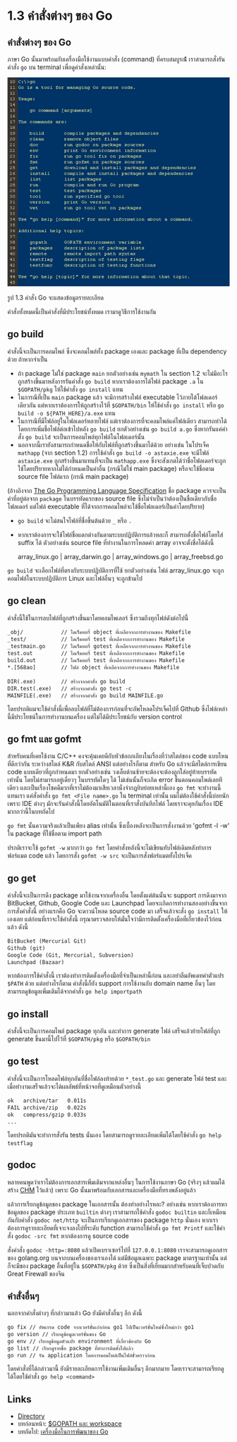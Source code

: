 # 1.3 คำสั่งต่างๆ ของ Go

## คำสั่งต่างๆ ของ Go

ภาษา Go นั้นมาพร้อมกับเครื่องมือใช้งานแบบคำสั่ง (command) ที่ครบสมบูรณ์่่้้ เราสามารถสั่งรันคำสั่ง `go` บน terminal เพื่อดูคำสั่งเหล่านั้น:

![](images/1.3.go.png?raw=true)

รูป 1.3 คำสั่ง Go จะแสดงข้อมูลรายละเอียด

คำสั่งทั้งหมดนี้เป็นคำสั่งที่มีประโยชน์ทั้งหมด เรามาดูวิธีการใช้งานกัน

## go build

คำสั่งนี้จะเป็นการคอมไพล์ ซึ่งจะคอมไพล์ทั้ง package เองและ package ที่เป็น dependency ด้วย ถ้าหากจำเป็น

- ถ้า package ไม่ใช่ package `main` ยกตัวอย่างเช่น `mymath` ใน section 1.2 จะไม่มีอะไรถูกสร้างขึ้นมาหลังการรันคำสั่ง `go build` หากเราต้องการได้ไฟล์ package `.a` ใน `$GOPATH/pkg` ให้ใช้คำสั่ง `go install` แทน
- ในการณีที่เป็น `main` package แล้ว จะมีการสร้างไฟล์ executable ไว้ภายใต้โฟลเดอร์เดียวกัน แต่หากเราต้องการให้ถูกสร้างไว้ที่ `$GOPATH/bin` ให้ใช้คำสั่ง `go install` หรือ `go build -o ${PATH_HERE}/a.exe` แทน
- ในการณีที่มีไฟล์อยู่ในโฟลเดอร์หลายไฟล์ แต่เราต้องการที่จะคอมไพล์แค่ไฟล์เดียว สามารถทำได้โดยการเพิ่มชื่อไฟล์ต่อเข้าไปหลัง `go build` ยกตัวอย่างเช่น `go build a.go` ซึ่งหากรันแค่คำสั่ง `go build` จะเป็นการคอมไพล์ทุกไฟล์ในโฟลเดอร์นั้น
- นอกจากนี้เรายังสามารถกำหนดชื่อให้กับไฟล์ที่ถูกสร้างขึ้นมาได้ด้วย อย่างเช่น ในโปรเจ็ค `mathapp` (จาก section 1.2) การใช้คำสั่ง `go build -o astaxie.exe` จะมีไฟล์ `astaxie.exe` ถูกสร้างขึ้นมาแทนที่จะเป็น `mathapp.exe` ซึ่งจะสังเกตได้ว่าชื่อโฟลเดอร์จะถูกใช้โดยปริยายหากไม่ได้กำหนดเป็นค่าอื่น (กรณีไม่ใช่ main package) หรือจะใช้ชื่อตาม source file ไฟล์แรก (กรณี main package)

(อ้างอิงจาก [The Go Programming Language Specification](https://golang.org/ref/spec) ชื่อ package ควรจะเป็นคำที่อยู่ต่อจาก `package` ในบรรทัดแรกของ source file ซึ่งไม่จำเป็นว่าต้องเป็นชื่อเดียวกับชื่อโฟลเดอร์ แต่ไฟล์ executable ที่ได้จากการคอมไพล์จะใช้ชื่อโฟลเดอร์เป็นค่าโดยปริยาย)

- `go build` จะไม่สนใจไฟล์ที่ชื่อขึ้นต้นด้วย `_` หรือ `.`
- หากเราต้องการจะใช้ไฟล์ชื่อแตกต่างกันตามระบบปฎิบัติการแล้วหละก็ สามารถตั้งชื่อไฟล์โดยใส่ suffix ได้ ตัวอย่างเช่น source file ที่ทำงานในการโหลดค่า array อาจจะตั้งชื่อได้ดังนี้

	array_linux.go | array_darwin.go | array_windows.go | array_freebsd.go

`go build` จะเลือกไฟล์ที่ตรงกับระบบปฎิบัติการที่ใช้ ยกตัวอย่างเช่น ไฟล์ array_linux.go จะถูกคอมไฟล์ในระบบปฎิบัติการ Linux และไฟล์อื่นๆ จะถูกข้ามไป

## go clean

คำสั่งนี้ใช้ในการลบไฟล์ที่ถูกสร้างขึ้นมาโดยคอมไพเลอร์ ซึ่งรวมถึงทุกไฟล์ดังต่อไปนี้

	_obj/            // ไดเร็คทอรี่ object ที่เหลือจากการทำงานของ Makefile
	_test/           // ไดเร็คทอรี่ test ที่เหลือจากการทำงานของ Makefile
	_testmain.go     // ไดเร็คทอรี่ gotest ที่เหลือจากการทำงานของ Makefile
	test.out         // ไดเร็คทอรี่ test ที่เหลือจากการทำงานของ Makefile
	build.out        // ไดเร็คทอรี่ test ที่เหลือจากการทำงานของ Makefile
	*.[568ao]        // ไฟล์ object ที่เหลือจากการทำงานของ Makefile

	DIR(.exe)        // สร้างจากคำสั่ง go build
	DIR.test(.exe)   // สร้างจากคำสั่ง go test -c
	MAINFILE(.exe)   // สร้างจากคำสั่ง go build MAINFILE.go

โดยปรกติผมจะใช้คำสั่งนี้เพื่อลบไฟล์ที่ไม่ต้องการก่อนที่จะอัพโหลดโปรเจ็คไปที่ Github ซึ่งไฟล์เหล่านี้มีประโยชน์ในการทำงานบนเครื่อง แต่ไม่ได้มีประโยชน์กับ version control

## go fmt และ gofmt

สำหรับคนที่เคยใช้งาน C/C++ คงจะคุ้นเคยดีกับหัวข้อถกเถียงในเรื่องที่ว่าสไตล์ของ code แบบไหนที่ดีกว่ากัน ระหว่างสไตล์ K&R กับสไตล์ ANSI แต่อย่างไรก็ตาม สำหรับ Go แล้วจะมีสไตล์การเขียน code แบบเดียวที่ถูกกำหนดมา ยกตัวอย่างเช่น วงเล็บด้านซ้ายจะต้องจะต้องถูกใส่อยู่ท้ายบรรทัดเท่านั้น โดยไม่สามารถอยู่เดี่ยวๆ ในบรรทัดใดๆ ได้ ไม่เช่นนั้นก็จะเกิด error ขึ้นตอนคอมไพล์เลยทีเดียว และเป็นเรื่องโชคดีมากที่เราไม่ต้องมาเสียเวลานั่งจำกฎยิบย่อยเหล่านี้เอง `go fmt` จะทำงานนี้แทนเรา แค่สั่งคำสั่ง `go fmt <File name>.go` ใน terminal เท่านั้น ผมไม่ต้องใช้คำสั่งนี้บ่อยนักเพราะ IDE ต่างๆ
มักจะรันคำสั่งนี้โดยอัตโนมัติในตอนที่เราสั่งบันทึกไฟล์ โดยเราจะคุยกันเรื่อง IDE มากกว่านี้ในบทถัดไป

`go fmt` นั้นความจริงแล้วเป็นเพียง alias เท่านั้น ซึ่งเบื้องหลังจะเป็นการสั่งงานด้วย 'gofmt -l -w' ใน package ที่ใช้ชื่อตาม import path

ปรกติเราจะใช้ `gofmt -w` มากกว่า `go fmt` โดยคำสั่งหลังนี้จะไม่เขียนทับไฟล์เดิมหลังทำการฟอร์แมต code แล้ว โดยการสั่ง `gofmt -w src` จะเป็นการสั่งฟอร์แมตทั้งโปรเจ็ค

## go get

คำสั่งนี้จะเป็นการดึง package มาใช้งานจากเครื่องอื่น โดยตั้งแต่ต้นนั้นจะ support การดึงมาจาก BitBucket, Github, Google Code และ Launchpad โดยจะเกิดการทำงานสองอย่างขึ้นจากการสั่งคำสั่งนี้ อย่างแรกคือ Go จะดาวน์โหลด source code มา เสร็จแล้วจะสั่ง `go install` ให้เองเลย แต่ก่อนที่เราจะใช้คำสั่งนี้ กรุณาตรวจสอบให้มั่นใจว่ามีการติดตั้งเครื่องมือที่เกี่ยวข้องไว้ก่อนแล้ว ดังนี้

	BitBucket (Mercurial Git)
	Github (git)
	Google Code (Git, Mercurial, Subversion)
	Launchpad (Bazaar)

หากต้องการใช้คำสั่งนี้ เราต้องทำการติดตั้งเครื่องมือที่จำเป็นเหล่านี้ก่อน และอย่าลืมอัพเดทค่าตัวแปร `$PATH` ด้วย แต่อย่างไรก็ตาม คำสั่งนี้ก็ยัง support การใช้งานกับ domain name อื่นๆ โดยสามารถดูข้อมูลเพิ่มเติมได้จากคำสั่ง `go help importpath`

## go install

คำสั่งนี้จะเป็นการคอมไพล์ package ทุกอัน และทำการ generate ไฟล์ เสร็จแล้วย้ายไฟล์ที่ถูก generate ขึ้นมานี้ไปไว้ที่ `$GOPATH/pkg` หรือ `$GOPATH/bin`

## go test

คำสั่งนี้จะเป็นการโหลดไฟล์ทุกอันที่ชื่อไฟล์ลงท้ายด้วย `*_test.go` และ generate ไฟล์ test และเมื่อทำงานเสร็จแล้วจะได้ผลลัพธ์ที่หน้าจอที่ดูเหมือนตัวอย่างนี้

	ok   archive/tar   0.011s
	FAIL archive/zip   0.022s
	ok   compress/gzip 0.033s
	...

โดยปรกติมันจะทำการสั่งรัน tests นั่นเอง โดยสามารถดูรายละเอียดเพิ่มได้โดยใช้คำสั่ง `go help testflag`

## godoc

หลายคนพูดว่าเราไม่ต้องการเอกสารเพิ่มเติมจากแหล่งอื่นๆ ในการใช้งานภาษา Go (จริงๆ แล้วผมได้สร้าง [CHM](https://github.com/astaxie/godoc) ไว้แล้ว) เพราะ Go นั้นมาพร้อมกับเอกสารและเครื่องมือที่ทรงพลังอยู่แล้ว

แล้วการเรียกดูข้อมูลของ package ในเอกสารนั้น ต้องทำอย่างไรหละ? อย่างเช่น หากเราต้องการหาข้อมูลของ package ประเภท `builtin` ต่างๆ เราสามารถใช้คำสั่ง `godoc builtin` และก็เหมือนกันกับคำสั่ง `godoc net/http` จะเป็นการเรียกดูเอกสารของ package `http` นั่นเอง หากเราต้องการดูรายละเอียดที่เจาะจงลงไปที่ระดับ function สามารถใช้คำสั่ง `go fmt Printf` และใช้คำสั่ง `godoc -src fmt` หากต้องการดู source code 

สั่งคำสั่ง `godoc -http=:8080` แล้วเปิดเบราเซอร์ไปที่ `127.0.0.1:8080` เราจะสามารถดูเอกสารของ golang.org บนจากบนเครื่องของเราเองได้ แต่มีข้อมูลเฉพาะ package มาตรฐานเท่านั้น แต่ก็จะมีของ package อื่นที่อยู่ใน `$GOPATH/pkg` ด้วย ซึ่งเป็นสิ่งที่เยี่ยมมากสำหรับคนที่เจ็บปวดกับ Great Firewall ของจีน 

## คำสั่งอื่นๆ

นอกจากคำสั่งต่างๆ ที่กล่าวมาแล้ว Go ยังมีคำสั่งอื่นๆ อีก ดังนี้

	go fix // อัพเกรด code จากเวอร์ชั่นเก่าก่อน go1 ไปเป็นเวอร์ชั่นใหม่ซึ่งใหม่กว่า go1
	go version // เรียกดูข้อมูลเวอร์ชั่นของ Go
	go env // เรียกดูข้อมูลตัวแปร environment ที่เกี่ยวข้องกับ Go
	go list // เรียกดูรายชื่อ package ที่ทำการติดตั้งไปแล้ว
	go run // รัน application โดยการคอมไพล์เป็นไฟล์ชั่วคราวก่อน

โดยคำสั่งที่ได้กล่าวมานี้ ยังมีรายละเอียดการใช้งานเพิ่มเติมอื่นๆ อีกมากมาย โดยเราจะสามารถเรียกดูได้โดยใช้คำสั่ง `go help <command>`

## Links

- [Directory](preface.md)
- บทก่อนหน้า: [$GOPATH และ workspace](01.2.md)
- บทถัดไป: [เครื่องมือในการพัฒนาของ Go](01.4.md)
